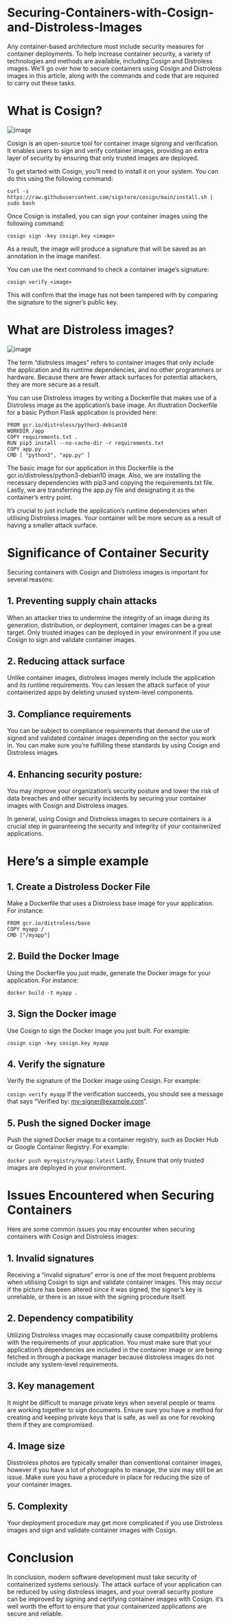 # Securing-Containers-with-Cosign-and-Distroless-Images
Any container-based architecture must include security measures for container deployments. To help increase container security, a variety of technologies and methods are available, including Cosign and Distroless images.
We’ll go over how to secure containers using Cosign and Distroless images in this article, along with the commands and code that are required to carry out these tasks.
# What is Cosign?
![image](https://user-images.githubusercontent.com/106924407/226722608-0f76d26a-1c33-4cd8-a002-0111e113b342.png)

Cosign is an open-source tool for container image signing and verification. It enables users to sign and verify container images, providing an extra layer of security by ensuring that only trusted images are deployed.

To get started with Cosign, you’ll need to install it on your system. You can do this using the following command:

`curl -s https://raw.githubusercontent.com/sigstore/cosign/main/install.sh | sudo bash`

Once Cosign is installed, you can sign your container images using the following command:

`cosign sign -key cosign.key <image>`

As a result, the image will produce a signature that will be saved as an annotation in the image manifest.

You can use the next command to check a container image’s signature:

`cosign verify <image>`

This will confirm that the image has not been tampered with by comparing the signature to the signer’s public key.

# What are Distroless images?
![image](https://user-images.githubusercontent.com/106924407/226723227-d53ba189-405e-42c6-98cc-88a638eef4d0.png)

The term “distroless images” refers to container images that only include the application and its runtime dependencies, and no other programmers or hardware. Because there are fewer attack surfaces for potential attackers, they are more secure as a result.

You can use Distroless images by writing a Dockerfile that makes use of a Distroless image as the application’s base image. An illustration Dockerfile for a basic Python Flask application is provided here:

```
FROM gcr.io/distroless/python3-debian10   
WORKDIR /app  
COPY requirements.txt .  
RUN pip3 install --no-cache-dir -r requirements.txt  
COPY app.py .  
CMD [ "python3", "app.py" ]
```

The basic image for our application in this Dockerfile is the gcr.io/distroless/python3-debian10 image. Also, we are installing the necessary dependencies with pip3 and copying the requirements.txt file. Lastly, we are transferring the app.py file and designating it as the container’s entry point.

It’s crucial to just include the application’s runtime dependencies when utilising Distroless images. Your container will be more secure as a result of having a smaller attack surface.

# Significance of Container Security
Securing containers with Cosign and Distroless images is important for several reasons:

## 1. Preventing supply chain attacks
When an attacker tries to undermine the integrity of an image during its generation, distribution, or deployment, container images can be a great target. Only trusted images can be deployed in your environment if you use Cosign to sign and validate container images.

## 2. Reducing attack surface
Unlike container images, distroless images merely include the application and its runtime requirements. You can lessen the attack surface of your containerized apps by deleting unused system-level components.

## 3. Compliance requirements
You can be subject to compliance requirements that demand the use of signed and validated container images depending on the sector you work in. You can make sure you’re fulfilling these standards by using Cosign and Distroless images.

## 4. Enhancing security posture:
You may improve your organization’s security posture and lower the risk of data breaches and other security incidents by securing your container images with Cosign and Distroless images.

In general, using Cosign and Distroless images to secure containers is a crucial step in guaranteeing the security and integrity of your containerized applications.

# Here’s a simple example
## 1. Create a Distroless Docker File

Make a Dockerfile that uses a Distroless base image for your application. For instance:
```
FROM gcr.io/distroless/base
COPY myapp /
CMD ["/myapp"]
```

## 2. Build the Docker Image

Using the Dockerfile you just made, generate the Docker image for your application. For instance:

`docker build -t myapp .`
## 3. Sign the Docker image

Use Cosign to sign the Docker image you just built. For example:

`cosign sign -key cosign.key myapp`
## 4. Verify the signature

Verify the signature of the Docker image using Cosign. For example:

`cosign verify myapp`
If the verification succeeds, you should see a message that says “Verified by: my-signer@example.com”.

## 5. Push the signed Docker image

Push the signed Docker image to a container registry, such as Docker Hub or Google Container Registry. For example:

`docker push myregistry/myapp:latest`
Lastly, Ensure that only trusted images are deployed in your environment.

# Issues Encountered when Securing Containers

Here are some common issues you may encounter when securing containers with Cosign and Distroless images:

## 1. Invalid signatures
Receiving a “invalid signature” error is one of the most frequent problems when utilising Cosign to sign and validate container images. This may occur if the picture has been altered since it was signed, the signer’s key is unreliable, or there is an issue with the signing procedure itself.

## 2. Dependency compatibility
Utilizing Distroless images may occasionally cause compatibility problems with the requirements of your application. You must make sure that your application’s dependencies are included in the container image or are being fetched in through a package manager because distroless images do not include any system-level requirements.

## 3. Key management
It might be difficult to manage private keys when several people or teams are working together to sign documents. Ensure sure you have a method for creating and keeping private keys that is safe, as well as one for revoking them if they are compromised.

## 4. Image size
Disstroless photos are typically smaller than conventional container images, however if you have a lot of photographs to manage, the size may still be an issue. Make sure you have a procedure in place for reducing the size of your container images.

## 5. Complexity
Your deployment procedure may get more complicated if you use Distroless images and sign and validate container images with Cosign.

# Conclusion
In conclusion, modern software development must take security of containerized systems seriously. The attack surface of your application can be reduced by using distroless images, and your overall security posture can be improved by signing and certifying container images with Cosign. it’s well worth the effort to ensure that your containerized applications are secure and reliable.

